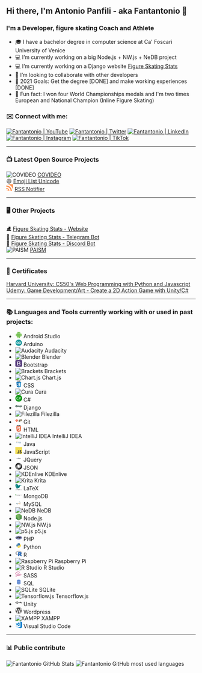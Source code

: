 ## Hi there, I'm Antonio Panfili - aka Fantantonio 👋

### I'm a Developer, figure skating Coach and Athlete

* 🎓 I have a bachelor degree in computer science at Ca' Foscari University of Venice 
* 💻 I’m currently working on a big Node.js + NW.js + NeDB project
* 💻 I’m currently working on a Django website [Figure Skating Stats](http://www.figureskatingstats.com)
* 🤝 I’m looking to collaborate with other developers
* 📆 2021 Goals: Get the degree \[DONE\] and make working experiences \[DONE\]
* 🏅 Fun fact: I won four World Championships medals and I'm two times European and National Champion (Inline Figure Skating)

### ✉️ Connect with me:

[<img alt="Fantantonio | YouTube" width="22px" src="https://cdn.jsdelivr.net/npm/simple-icons@v3/icons/youtube.svg">](https://www.youtube.com/channel/UC1nY3r2ua2XbtWBBJk3Ki-w)
[<img alt="Fantantonio | Twitter" width="22px" src="https://cdn.jsdelivr.net/npm/simple-icons@v3/icons/twitter.svg">](https://twitter.com/AntonioPanfili)
[<img alt="Fantantonio | LinkedIn" width="22px" src="https://cdn.jsdelivr.net/npm/simple-icons@v3/icons/linkedin.svg">](https://www.linkedin.com/in/antonio-panfili/)
[<img alt="Fantantonio | Instagram" width="22px" src="https://cdn.jsdelivr.net/npm/simple-icons@v3/icons/instagram.svg">](https://www.instagram.com/antonio_panfili/)
[<img alt="Fantantonio | TikTok" width="22px" src="https://cdn.jsdelivr.net/npm/simple-icons@v3/icons/tiktok.svg">](https://www.tiktok.com/@apfantantonio)
<br>

---

### 📺 Latest Open Source Projects

<img alt="COVIDEO" width="18px" src="https://www.covideo.it/img/favicon/android-icon-48x48.png"> [COVIDEO](https://www.covideo.it)<br>
😄 [Emoji List Unicode](https://github.com/Fantantonio/Emoji-List-Unicode) <br>
<img alt="RSS Notifier" width="18px" src="https://github.com/Fantantonio/rss_notifier/blob/master/asset/img/logo.png?raw=true"> [RSS Notifier](https://github.com/Fantantonio/rss_notifier)<br>

---

### 🖥 Other Projects

⛸ [Figure Skating Stats - Website](http://www.figureskatingstats.com)<br>
📲 [Figure Skating Stats - Telegram Bot](https://t.me/figureskatingstats)<br>
📱 [Figure Skating Stats - Discord Bot](https://discord.gg/pHPmwfyWTD)<br>
<img alt="PAISM" width="18px" src="http://www.artisticoinlinesanmarco.it/wp-content/uploads/2021/07/Logo_32x32.png"> [PAISM](http://www.artisticoinlinesanmarco.it)<br>

---

### 📜 Certificates

[Harvard University: CS50's Web Programming with Python and Javascript](https://certificates.cs50.io/e1d8f6f8-5449-49e3-ab33-691d58eeed01.pdf?size=letter)<br>
[Udemy: Game Development/Art - Create a 2D Action Game with Unity/C#](ude.my/UC-0L8HOEXK)

---

### 📚 Languages and Tools currently working with or used in past projects:

* <img alt="Android Studio" width="18px" src="https://raw.githubusercontent.com/github/explore/80688e429a7d4ef2fca1e82350fe8e3517d3494d/topics/android/android.png"> Android Studio
* <img alt="Arduino" width="18px" src="https://raw.githubusercontent.com/github/explore/80688e429a7d4ef2fca1e82350fe8e3517d3494d/topics/arduino/arduino.png"> Arduino
* <img alt="Audacity" width="18px" src="https://avatars3.githubusercontent.com/u/11648186?s=200&amp;v=4"> Audacity
* <img alt="Blender" width="18px" src="https://avatars2.githubusercontent.com/u/52924476?s=200&amp;v=4"> Blender
* <img alt="Bootstrap" width="18px" src="https://raw.githubusercontent.com/github/explore/80688e429a7d4ef2fca1e82350fe8e3517d3494d/topics/bootstrap/bootstrap.png"> Bootstrap
* <img alt="Brackets" width="18px" src="https://upload.wikimedia.org/wikipedia/commons/4/4c/Brackets_Icon.svg"> Brackets
* <img alt="Chart.js" width="18px" src="https://avatars1.githubusercontent.com/u/10342521?s=200&amp;v=4"> Chart.js
* <img alt="CSS3" width="18px" src="https://raw.githubusercontent.com/github/explore/80688e429a7d4ef2fca1e82350fe8e3517d3494d/topics/css/css.png"> CSS
* <img alt="Cura" width="18px" src="https://avatars2.githubusercontent.com/u/499557?s=200&amp;v=4"> Cura
* <img alt="C#" width="18px" src="https://raw.githubusercontent.com/github/explore/80688e429a7d4ef2fca1e82350fe8e3517d3494d/topics/csharp/csharp.png"> C#
* <img alt="Django" width="18px" src="https://raw.githubusercontent.com/github/explore/80688e429a7d4ef2fca1e82350fe8e3517d3494d/topics/django/django.png"> Django
* <img alt="Filezilla" width="18px" src="https://upload.wikimedia.org/wikipedia/commons/0/01/FileZilla_logo.svg"> Filezilla
* <img alt="Git" width="18px" src="https://raw.githubusercontent.com/github/explore/80688e429a7d4ef2fca1e82350fe8e3517d3494d/topics/git/git.png"> Git
* <img alt="HTML5" width="18px" src="https://raw.githubusercontent.com/github/explore/80688e429a7d4ef2fca1e82350fe8e3517d3494d/topics/html/html.png"> HTML
* <img alt="IntelliJ IDEA" width="18px" src="https://upload.wikimedia.org/wikipedia/commons/9/9c/IntelliJ_IDEA_Icon.svg"> IntelliJ IDEA
* <img alt="Java" width="18px" src="https://raw.githubusercontent.com/github/explore/80688e429a7d4ef2fca1e82350fe8e3517d3494d/topics/java/java.png"> Java
* <img alt="JavaScript" width="18px" src="https://raw.githubusercontent.com/github/explore/80688e429a7d4ef2fca1e82350fe8e3517d3494d/topics/javascript/javascript.png"> JavaScript
* <img alt="JQuery" width="18px" src="https://raw.githubusercontent.com/github/explore/80688e429a7d4ef2fca1e82350fe8e3517d3494d/topics/jquery/jquery.png"> JQuery
* <img alt="JSON" width="18px" src="https://raw.githubusercontent.com/github/explore/80688e429a7d4ef2fca1e82350fe8e3517d3494d/topics/json/json.png"> JSON
* <img alt="KDEnlive" width="18px" src="https://upload.wikimedia.org/wikipedia/commons/1/18/Kdenlive_new_logo.png"> KDEnlive
* <img alt="Krita" width="18px" src="https://upload.wikimedia.org/wikipedia/commons/7/73/Calligrakrita-base.svg"> Krita
* <img alt="LaTeX" width="18px" src="https://raw.githubusercontent.com/github/explore/80688e429a7d4ef2fca1e82350fe8e3517d3494d/topics/latex/latex.png"> LaTeX
* <img alt="MongoDB" width="18px" src="https://raw.githubusercontent.com/github/explore/80688e429a7d4ef2fca1e82350fe8e3517d3494d/topics/mongodb/mongodb.png"> MongoDB
* <img alt="MySQL" width="18px" src="https://raw.githubusercontent.com/github/explore/80688e429a7d4ef2fca1e82350fe8e3517d3494d/topics/mysql/mysql.png"> MySQL
* <img alt="NeDB" width="18px" src="https://dbdb.io/media/logos/nedb.png"> NeDB
* <img alt="Node.js" width="18px" src="https://raw.githubusercontent.com/github/explore/80688e429a7d4ef2fca1e82350fe8e3517d3494d/topics/nodejs/nodejs.png"> Node.js
* <img alt="NW.js" width="18px" src="https://avatars2.githubusercontent.com/u/10180421?s=200&amp;v=4"> NW.js
* <img alt="p5.js" width="18px" src="https://p5js.org/assets/img/p5js.svg"> p5.js
* <img alt="PHP" width="18px" src="https://raw.githubusercontent.com/github/explore/ccc16358ac4530c6a69b1b80c7223cd2744dea83/topics/php/php.png"> PHP
* <img alt="Python" width="18px" src="https://raw.githubusercontent.com/github/explore/80688e429a7d4ef2fca1e82350fe8e3517d3494d/topics/python/python.png"> Python
* <img alt="R" width="18px" src="https://raw.githubusercontent.com/github/explore/80688e429a7d4ef2fca1e82350fe8e3517d3494d/topics/r/r.png"> R
* <img alt="Raspberry Pi" width="18px" src="https://upload.wikimedia.org/wikipedia/en/c/cb/Raspberry_Pi_Logo.svg"> Raspberry Pi
* <img alt="R Studio" width="18px" src="https://upload.wikimedia.org/wikipedia/commons/d/d0/RStudio_logo_flat.svg"> R Studio
* <img alt="Sass" width="18px" src="https://raw.githubusercontent.com/github/explore/80688e429a7d4ef2fca1e82350fe8e3517d3494d/topics/sass/sass.png"> SASS
* <img alt="SQL" width="18px" src="https://raw.githubusercontent.com/github/explore/80688e429a7d4ef2fca1e82350fe8e3517d3494d/topics/sql/sql.png"> SQL
* <img alt="SQLite" width="18px" src="https://upload.wikimedia.org/wikipedia/commons/9/97/Sqlite-square-icon.svg"> SQLite
* <img alt="Tensorflow.js" width="18px" src="https://avatars0.githubusercontent.com/u/15658638?s=200&v=4"> Tensorflow.js
* <img alt="Unity" width="18px" src="https://raw.githubusercontent.com/github/explore/80688e429a7d4ef2fca1e82350fe8e3517d3494d/topics/unity/unity.png"> Unity
* <img alt="Wordpress" width="18px" src="https://raw.githubusercontent.com/github/explore/80688e429a7d4ef2fca1e82350fe8e3517d3494d/topics/wordpress/wordpress.png"> Wordpress
* <img alt="XAMPP" width="18px" src="https://upload.wikimedia.org/wikipedia/en/7/78/XAMPP_logo.svg"> XAMPP
* <img alt="Visual Studio Code" width="18px" src="https://raw.githubusercontent.com/github/explore/80688e429a7d4ef2fca1e82350fe8e3517d3494d/topics/visual-studio-code/visual-studio-code.png"> Visual Studio Code

---

###  📊 Public contribute

<img align="center" alt="Fantantonio GitHub Stats" src="https://github-readme-stats.vercel.app/api?username=Fantantonio&show_icons=true&hide_border=true" >
<img align="center" alt="Fantantonio GitHub most used languages" src="https://github-readme-stats.vercel.app/api/top-langs/?username=Fantantonio&layout=compact&hide=html" />
<br>
<br>
